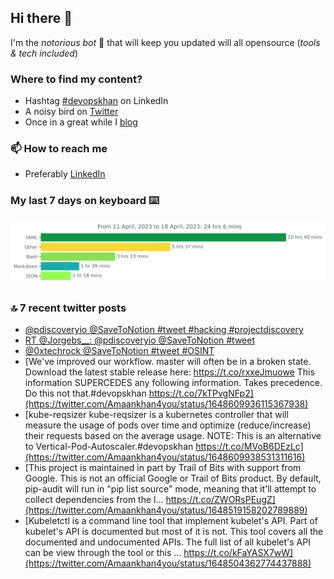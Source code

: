 <!--- [![Hits](https://hits.seeyoufarm.com/api/count/incr/badge.svg?url=https%3A%2F%2Fgithub.com%2Fakhan4u%2Fhit-counter&count_bg=%2379C83D&title_bg=%23555555&icon=&icon_color=%23E7E7E7&title=visits&edge_flat=false)](https://hits.seeyoufarm.com) --->

## Hi there 👋

I'm the _notorious bot_ 🤣 that will keep you updated will all opensource (_tools & tech included_) 

### Where to find my content?

* Hashtag [#devopskhan](https://www.linkedin.com/feed/hashtag/devopskhan) on LinkedIn
* A noisy bird on [Twitter](https://twitter.com/Amaankhan4you)
* Once in a great while I [blog](https://linuxparrot.netlify.app) 


### 📫 **How to reach me**

* Preferably [LinkedIn](https://www.linkedin.com/in/amaan-khan-linux-ninja)

### My last 7 days on keyboard ⌨️

<img src="https://github.com/akhan4u/akhan4u/blob/main/images/stat.svg" alt="Amaan's Wakatime Activity!"/>

### 🔝 7 recent twitter posts
<!-- DEVDOJO:START -->
- [@pdiscoveryio @SaveToNotion #tweet #hacking #projectdiscovery](https://twitter.com/Amaankhan4you/status/1648615833680384003)
- [RT @Jorgebs__: @pdiscoveryio @SaveToNotion #tweet](https://twitter.com/Amaankhan4you/status/1648615669892792322)
- [@0xtechrock @SaveToNotion #tweet #OSINT](https://twitter.com/Amaankhan4you/status/1648613659353190400)
- [We&#39;ve improved our workflow. master will often be in a broken state. Download the latest stable release here: https://t.co/rxxeJmuowe This information SUPERCEDES any following information. Takes precedence. Do this not that.#devopskhan https://t.co/7kTPvgNFp2](https://twitter.com/Amaankhan4you/status/1648609936115367938)
- [kube-reqsizer kube-reqsizer is a kubernetes controller that will measure the usage of pods over time and optimize &lpar;reduce/increase&rpar; their requests based on the average usage. NOTE: This is an alternative to Vertical-Pod-Autoscaler.#devopskhan https://t.co/MVoB6DEzLc](https://twitter.com/Amaankhan4you/status/1648609938531311616)
- [This project is maintained in part by Trail of Bits with support from Google. This is not an official Google or Trail of Bits product. By default, pip-audit will run in &quot;pip list source&quot; mode, meaning that it&#39;ll attempt to collect dependencies from the l… https://t.co/ZWORsPEugZ](https://twitter.com/Amaankhan4you/status/1648519158202789889)
- [Kubeletctl is a command line tool that implement kubelet&#39;s API. Part of kubelet&#39;s API is documented but most of it is not. This tool covers all the documented and undocumented APIs. The full list of all kubelet&#39;s API can be view through the tool or this … https://t.co/kFaYASX7wW](https://twitter.com/Amaankhan4you/status/1648504362774437888)
<!-- DEVDOJO:END -->

<!-- ![Amaan's GitHub stats](https://github-readme-stats.vercel.app/api?username=akhan4u&count_private=true&show_icons=true&hide=contribs) -->
